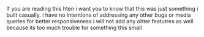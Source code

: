 If you are reading this hten i want you to know that this was just something i built casually.
i have no intentions of addressing any other bugs or media queries for better responsiveness
i will not add any ohter featutres as well because its too much trouble for something this small
